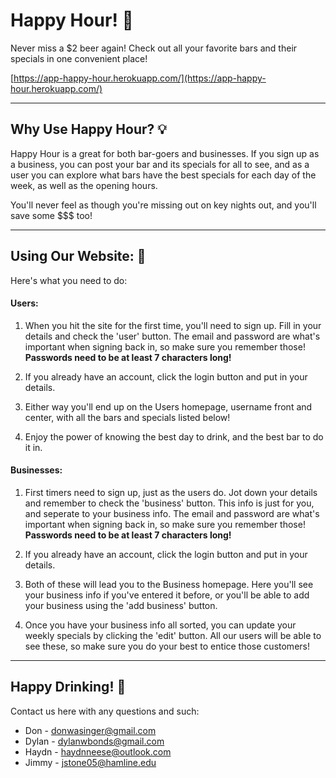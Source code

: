 # Happy Hour! :beers:
Never miss a $2 beer again! Check out all your favorite bars and their specials in one convenient place!

[https://app-happy-hour.herokuapp.com/](https://app-happy-hour.herokuapp.com/)

***

## Why Use Happy Hour? :bulb:

Happy Hour is a great for both bar-goers and businesses. If you sign up as a business, you can post your bar and its specials for all to see, and as a user you can explore what bars have the best specials for each day of the week, as well as the opening hours. 

You'll never feel as though you're missing out on key nights out, and you'll save some $$$ too!

***

## Using Our Website: :scroll:

Here's what you need to do:

#### Users:

1. When you hit the site for the first time, you'll need to sign up. Fill in your details and check the 'user' button.  The email and password are what's important when signing back in, so make sure you remember those! __Passwords need to be at least 7 characters long!__

1. If you already have an account, click the login button and put in your details.

1. Either way you'll end up on the Users homepage, username front and center, with all the bars and specials listed below!

1. Enjoy the power of knowing the best day to drink, and the best bar to do it in.

#### Businesses:

1. First timers need to sign up, just as the users do. Jot down your details and remember to check the 'business' button. This info is just for you, and seperate to your business info. The email and password are what's important when signing back in, so make sure you remember those! __Passwords need to be at least 7 characters long!__

1. If you already have an account, click the login button and put in your details.

1. Both of these will lead you to the Business homepage. Here you'll see your business info if you've entered it before, or you'll be able to add your business using the 'add business' button.

1. Once you have your business info all sorted, you can update your weekly specials by clicking the 'edit' button. All our users will be able to see these, so make sure you do your best to entice those customers!

***

## Happy Drinking! :beer:

Contact us here with any questions and such:

- Don - donwasinger@gmail.com
- Dylan - dylanwbonds@gmail.com
- Haydn - haydnneese@outlook.com
- Jimmy - jstone05@hamline.edu
